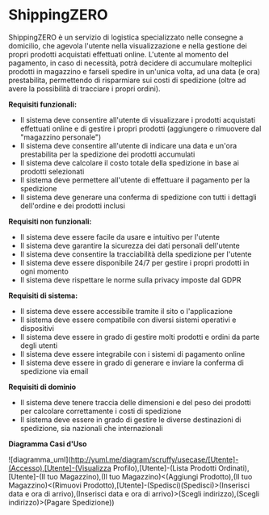 # ShippingZERO

ShippingZERO è un servizio di logistica specializzato nelle consegne a domicilio, che agevola l'utente nella visualizzazione e nella gestione 
dei propri prodotti acquistati effettuati online.
L'utente al momento del pagamento, in caso di necessità, potrà decidere di accumulare molteplici prodotti in magazzino e farseli spedire in un'unica volta, 
ad una data (e ora) prestabilita, permettendo di risparmiare sui costi di spedizione (oltre ad avere la possibilità di tracciare i propri ordini).

**Requisiti funzionali:**
- Il sistema deve consentire all'utente di visualizzare i prodotti acquistati effettuati online e di gestire i propri prodotti (aggiungere o rimuovere dal "magazzino personale")
- Il sistema deve consentire all'utente di indicare una data e un'ora prestabilita per la spedizione dei prodotti accumulati
- Il sistema deve calcolare il costo totale della spedizione in base ai prodotti selezionati
- Il sistema deve permettere all'utente di effettuare il pagamento per la spedizione
- Il sistema deve generare una conferma di spedizione con tutti i dettagli dell'ordine e dei prodotti inclusi

**Requisiti non funzionali:**
- Il sistema deve essere facile da usare e intuitivo per l'utente
- Il sistema deve garantire la sicurezza dei dati personali dell'utente
- Il sistema deve consentire la tracciabilità della spedizione per l'utente
- Il sistema deve essere disponibile 24/7 per gestire i propri prodotti in ogni momento
- Il sistema deve rispettare le norme sulla privacy imposte dal GDPR

**Requisiti di sistema:**
- Il sistema deve essere accessibile tramite il sito o l'applicazione
- Il sistema deve essere compatibile con diversi sistemi operativi e dispositivi
- Il sistema deve essere in grado di gestire molti prodotti e ordini da parte degli utenti
- Il sistema deve essere integrabile con i sistemi di pagamento online
- Il sistema deve essere in grado di generare e inviare la conferma di spedizione via email

**Requisiti di dominio**
- Il sistema deve tenere traccia delle dimensioni e del peso dei prodotti per calcolare correttamente i costi di spedizione
- Il sistema deve essere in grado di gestire le diverse destinazioni di spedizione, sia nazionali che internazionali

**Diagramma Casi d'Uso**

![diagramma_uml](http://yuml.me/diagram/scruffy/usecase/[Utente]-(Accesso),[Utente]-(Visualizza Profilo),[Utente]-(Lista Prodotti Ordinati),[Utente]-(Il tuo Magazzino),(Il tuo Magazzino)<(Aggiungi Prodotto),(Il tuo Magazzino)<(Rimuovi Prodotto),[Utente]-(Spedisci)(Spedisci)>(Inserisci data e ora di arrivo),(Inserisci data e ora di arrivo)>(Scegli indirizzo),(Scegli indirizzo)>(Pagare Spedizione))

